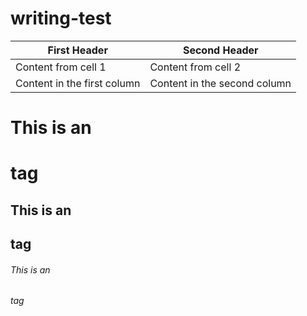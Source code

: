 # writing-test
First Header | Second Header
------------ | -------------
Content from cell 1 | Content from cell 2
Content in the first column | Content in the second column
# This is an <h1> tag
## This is an <h2> tag
###### This is an <h6> tag
